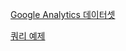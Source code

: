 [Google Analytics 데이터셋](https://support.google.com/analytics/answer/3437719?hl=ko)

[쿼리 예제](https://support.google.com/analytics/answer/4419694?hl=ko&ref_topic=3416089#query3_AvgNumOfProductPageviewsForPurchasers&zippy=%2C%EC%9D%B4-%EB%8F%84%EC%9B%80%EB%A7%90%EC%97%90-%EB%82%98%EC%99%80-%EC%9E%88%EB%8A%94-%EB%82%B4%EC%9A%A9%EC%9D%80-%EB%8B%A4%EC%9D%8C%EA%B3%BC-%EA%B0%99%EC%8A%B5%EB%8B%88%EB%8B%A4)